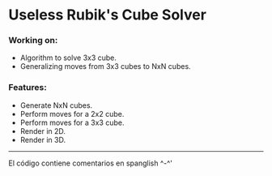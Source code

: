 # __Useless Rubik's Cube Solver__

### Working on:
- Algorithm to solve 3x3 cube.
- Generalizing moves from 3x3 cubes to NxN cubes.

### Features:
- Generate NxN cubes.
- Perform moves for a 2x2 cube.
- Perform moves for a 3x3 cube.
- Render in 2D.
- Render in 3D.
___
El código contiene comentarios en spanglish ^-^'
